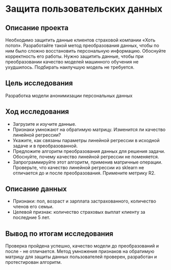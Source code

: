 # Защита пользовательских данных

## Описание проекта

Необходимо защитить данные клиентов страховой компании «Хоть потоп». Разработайте такой метод преобразования данных, чтобы по ним было сложно восстановить персональную информацию. Обоснуйте корректность его работы. Нужно защитить данные, чтобы при преобразовании качество моделей машинного обучения не ухудшилось. Подбирать наилучшую модель не требуется.

## Цель исследования

Разработка модели анонимизации персональных данных

## Ход исследования

- Загрузите и изучите данные.
- Признаки умножают на обратимую матрицу. Изменится ли качество линейной регрессии? 
- Укажите, как связаны параметры линейной регрессии в исходной задаче и в преобразованной.
- Предложите алгоритм преобразования данных для решения задачи. Обоснуйте, почему качество линейной регрессии не поменяется.
- Запрограммируйте этот алгоритм, применив матричные операции. Проверьте, что качество линейной регрессии из sklearn не отличается до и после преобразования. Примените метрику R2.
## Описание данных

- Признаки: пол, возраст и зарплата застрахованного, количество членов его семьи.
- Целевой признак: количество страховых выплат клиенту за последние 5 лет.

## Вывод по итогам исследования
Проверка пройдена успешно, качество модели до преобразований и после - не отличается. Метод умножения признаков на обратимую матрицу для защиты данных пользователей проверен, разработан и протестирован алгоритм.
